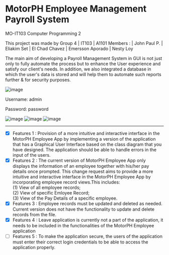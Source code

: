 # MotorPH Employee Management Payroll System

MO-IT103 Computer Programming 2


This project was made by Group 4 | IT103 | A1101 Members : | John Paul P. | Eliakim Set | El Chad Chavez | Emersson Aporado | Nesty Loy

The main aim of developing a Payroll Management System in GUI is not just only to fully automate the process but to enhance the User experience
and satisfy our client's needs. In addition, we also integrated a database in which the user's data is stored and will help them to automate such reports further & for security purposes.

![image](https://github.com/eliakimset/MO-IT103-A1101-CP2-Group-4/assets/161408413/5c6f80b7-2fd8-4938-938b-00868f77a08c)

Username: admin

Password: password

![image](https://github.com/eliakimset/MO-IT103-A1101-CP2-Group-4/assets/161408413/3d6cf382-044d-4273-936c-5afa2313273f)
![image](https://github.com/eliakimset/MO-IT103-A1101-CP2-Group-4/assets/161408413/cf407713-0d34-4a53-ad9f-4565d0c86208)
![image](https://github.com/eliakimset/MO-IT103-A1101-CP2-Group-4/assets/161408413/651f6ec7-5b8c-480e-a378-807204839b3c)

-------------------------------------------------------------------------------------------------------------------------------------------------------------------
- [x] Features 1 : Provision of a more intuitive and interactive interface in the MotorPH Employee App by implementing a version of the application that has a Graphical User Interface based on the class diagram that you have designed. The application should be able to handle errors in the input of the users.
- [x] Features 2 : The current version of MotorPH Employee App only displays the information of an employee together with his/her pay details once prompted. This change request aims to provide a more intuitive and interactive interface in the MotorPH Employee App by incorporating employee record views.This includes:  
(1) View of all employee records;  
(2) View of specific Emloyee Record;  
(3) View of the Pay Details of a specific employee.
- [x] Features 3 : Employee records must be updated and deleted as needed. Current version does not have the functionality to update and delete records from the file.
- [x] Features 4 : Leave application is currently not a part of the application, it needs to be included in the functionalities of the MotorPH Employee application
- [ ] Features 5 : To make the application secure, the users of the application must enter their correct login credentials to be able to access the application properly.
